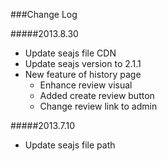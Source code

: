 ###Change Log

#####2013.8.30
* Update seajs file CDN
* Update seajs version to 2.1.1
* New feature of history page
  * Enhance review visual
  * Added create review button 
  * Change review link to admin


#####2013.7.10
* Update seajs file path

